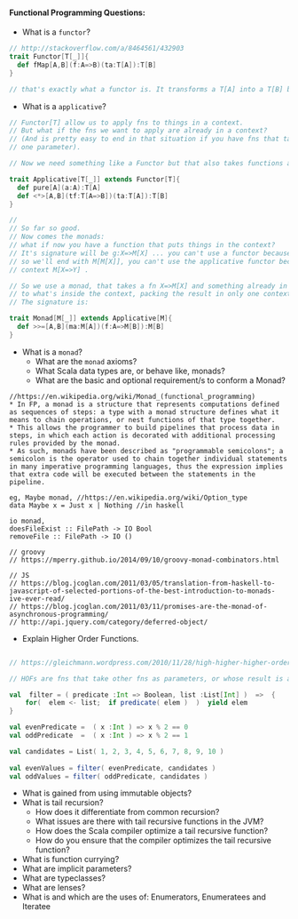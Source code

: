 #### Functional Programming Questions:

* What is a `functor`?
```scala
// http://stackoverflow.com/a/8464561/432903
trait Functor[T[_]]{
  def fMap[A,B](f:A=>B)(ta:T[A]):T[B]
}

// that's exactly what a functor is. It transforms a T[A] into a T[B] by applying the fn f.
```

* What is a `applicative`?
```scala
// Functor[T] allow us to apply fns to things in a context. 
// But what if the fns we want to apply are already in a context? 
// (And is pretty easy to end in that situation if you have fns that take more than 
// one parameter).

// Now we need something like a Functor but that also takes functions already in the context and applies them to  // elements in the context. And that's what the applicative functor is. Here is the signature:

trait Applicative[T[_]] extends Functor[T]{
  def pure[A](a:A):T[A]
  def <*>[A,B](tf:T[A=>B])(ta:T[A]):T[B]
}

//
// So far so good. 
// Now comes the monads: 
// what if now you have a function that puts things in the context? 
// It's signature will be g:X=>M[X] ... you can't use a functor because it expects X=>Y 
// so we'll end with M[M[X]], you can't use the applicative functor because is expecting the fn already in the 
// context M[X=>Y] .

// So we use a monad, that takes a fn X=>M[X] and something already in the context M[A] and applies the fn 
// to what's inside the context, packing the result in only one context. 
// The signature is:

trait Monad[M[_]] extends Applicative[M]{
  def >>=[A,B](ma:M[A])(f:A=>M[B]):M[B]
}
```

* What is a `monad`?
  * What are the `monad` axioms?
  * What Scala data types are, or behave like, monads?
  * What are the basic and optional requirement/s to conform a Monad?

```
//https://en.wikipedia.org/wiki/Monad_(functional_programming)
* In FP, a monad is a structure that represents computations defined as sequences of steps: a type with a monad structure defines what it means to chain operations, or nest functions of that type together. 
* This allows the programmer to build pipelines that process data in steps, in which each action is decorated with additional processing rules provided by the monad.
* As such, monads have been described as "programmable semicolons"; a semicolon is the operator used to chain together individual statements in many imperative programming languages, thus the expression implies that extra code will be executed between the statements in the pipeline.

eg, Maybe monad, //https://en.wikipedia.org/wiki/Option_type
data Maybe x = Just x | Nothing //in haskell

io monad, 
doesFileExist :: FilePath -> IO Bool
removeFile :: FilePath -> IO ()

// groovy
// https://mperry.github.io/2014/09/10/groovy-monad-combinators.html

// JS
// https://blog.jcoglan.com/2011/03/05/translation-from-haskell-to-javascript-of-selected-portions-of-the-best-introduction-to-monads-ive-ever-read/
// https://blog.jcoglan.com/2011/03/11/promises-are-the-monad-of-asynchronous-programming/
// http://api.jquery.com/category/deferred-object/
```

* Explain Higher Order Functions.
```scala

// https://gleichmann.wordpress.com/2010/11/28/high-higher-higher-order-functions/

// HOFs are fns that take other fns as parameters, or whose result is a fn.

val  filter = ( predicate :Int => Boolean, list :List[Int] )  =>  {
    for(  elem <- list;  if predicate( elem )  )  yield elem
}

val evenPredicate =  ( x :Int ) => x % 2 == 0
val oddPredicate  =  ( x :Int ) => x % 2 == 1

val candidates = List( 1, 2, 3, 4, 5, 6, 7, 8, 9, 10 )
 
val evenValues = filter( evenPredicate, candidates )
val oddValues = filter( oddPredicate, candidates )
```

* What is gained from using immutable objects?
* What is tail recursion?
  * How does it differentiate from common recursion?
  * What issues are there with tail recursive functions in the JVM?
  * How does the Scala compiler optimize a tail recursive function?
  * How do you ensure that the compiler optimizes the tail recursive function?
* What is function currying?
* What are implicit parameters?
* What are typeclasses?
* What are lenses?
* What is and which are the uses of: Enumerators, Enumeratees and Iteratee
